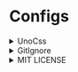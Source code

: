 # Configs

<details>
<summary>UnoCss</summary>

🌭 [`uno.config.ts`](uno.config.ts) -- **_unocss config file_**

```sh
npm i -D unocss
npm i -D @unocss/preset-icons @iconify-json/carbon
```

</details>

<details>
<summary>GitIgnore</summary>

🍕 [`.gitingore`](.gitignore) -- **_gitignore file_**

- Logs
- dependencies
- Editor directories and files

</details>

<details>
<summary>MIT LICENSE</summary>

🥞 [`LICENSE`](LICENSE) -- **_Mit License_**

- 2022 Year
</details>
